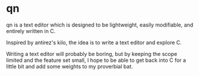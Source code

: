 # qn
qn is a text editor which is designed to be lightweight, easily modifiable, and entirely written in C.

Inspired by antirez's kilo, the idea is to write a text editor and explore C.

Writing a text editor will probably be boring, but by keeping the scope limited and the feature set small, I hope to be able to get back into C for a little bit and add some weights to my proverbial bat.
